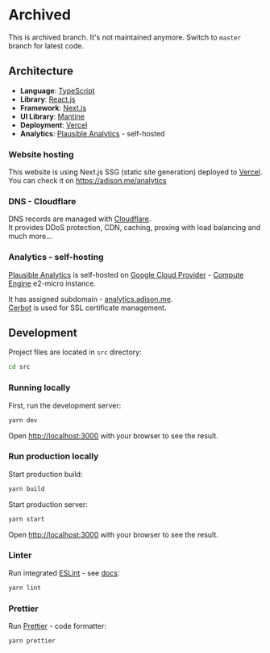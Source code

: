 # Archived
This is archived branch. It's not maintained anymore. Switch to ``master`` branch for latest code.

## Architecture
- **Language**: [TypeScript](https://www.typescriptlang.org)
- **Library**: [React.js](https://reactjs.org)
- **Framework**: [Next.js](https://nextjs.org)
- **UI Library**: [Mantine](https://mantine.dev)
- **Deployment**: [Vercel](https://vercel.com)
- **Analytics**: [Plausible Analytics](https://plausible.io) - self-hosted

### Website hosting
This website is using Next.js SSG (static site generation) deployed to [Vercel](https://vercel.com).  
You can check it on https://adison.me/analytics

### DNS - Cloudflare
DNS records are managed with [Cloudflare](https://www.cloudflare.com).  
It provides DDoS protection, CDN, caching, proxing with load balancing and much more...

### Analytics - self-hosting

[Plausible Analytics](https://plausible.io) is self-hosted on [Google Cloud Provider](https://cloud.google.com) - [Compute Engine](https://cloud.google.com/compute) e2-micro instance.  

It has assigned subdomain - [analytics.adison.me](https://analytics.adison.me).  
[Cerbot](https://certbot.eff.org) is used for SSL certificate management.


## Development
Project files are located in ``src`` directory:

```bash
cd src
```

### Running locally
First, run the development server:

```bash
yarn dev
```

Open [http://localhost:3000](http://localhost:3000) with your browser to see the result.

### Run production locally
Start production build:

```bash
yarn build
```

Start production server:

```bash
yarn start
```

Open [http://localhost:3000](http://localhost:3000) with your browser to see the result.

### Linter
Run integrated [ESLint](https://eslint.org) - see [docs](https://nextjs.org/docs/basic-features/eslint):

```bash
yarn lint
```

### Prettier
Run [Prettier](https://prettier.io) - code formatter:

```bash
yarn prettier
```
